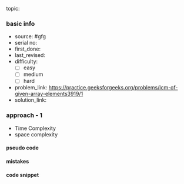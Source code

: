 topic:

### basic info
- source: #gfg 
- serial no:
- first_done:
- last_revised:
- difficulty:
	- [ ] easy
	- [ ] medium
	- [ ] hard
- problem_link: https://practice.geeksforgeeks.org/problems/lcm-of-given-array-elements3919/1
- solution_link:

### approach - 1
- Time Complexity
- space complexity

#### pseudo code

#### mistakes

#### code snippet
```python

```